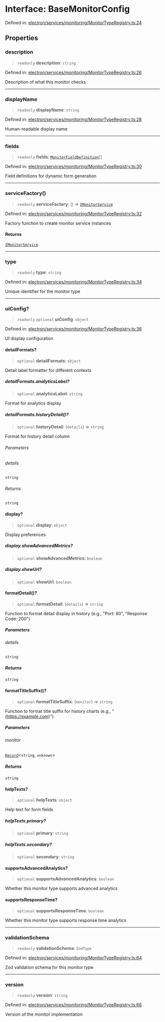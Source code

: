 # Interface: BaseMonitorConfig

Defined in: [electron/services/monitoring/MonitorTypeRegistry.ts:24](https://github.com/Nick2bad4u/Uptime-Watcher/blob/dca5483e793478722cd3e6e125cafcec5fc771f0/electron/services/monitoring/MonitorTypeRegistry.ts#L24)

## Properties

### description

> `readonly` **description**: `string`

Defined in: [electron/services/monitoring/MonitorTypeRegistry.ts:26](https://github.com/Nick2bad4u/Uptime-Watcher/blob/dca5483e793478722cd3e6e125cafcec5fc771f0/electron/services/monitoring/MonitorTypeRegistry.ts#L26)

Description of what this monitor checks

***

### displayName

> `readonly` **displayName**: `string`

Defined in: [electron/services/monitoring/MonitorTypeRegistry.ts:28](https://github.com/Nick2bad4u/Uptime-Watcher/blob/dca5483e793478722cd3e6e125cafcec5fc771f0/electron/services/monitoring/MonitorTypeRegistry.ts#L28)

Human-readable display name

***

### fields

> `readonly` **fields**: [`MonitorFieldDefinition`](../../../../../shared/types/interfaces/MonitorFieldDefinition.md)[]

Defined in: [electron/services/monitoring/MonitorTypeRegistry.ts:30](https://github.com/Nick2bad4u/Uptime-Watcher/blob/dca5483e793478722cd3e6e125cafcec5fc771f0/electron/services/monitoring/MonitorTypeRegistry.ts#L30)

Field definitions for dynamic form generation

***

### serviceFactory()

> `readonly` **serviceFactory**: () => [`IMonitorService`](../../types/interfaces/IMonitorService.md)

Defined in: [electron/services/monitoring/MonitorTypeRegistry.ts:32](https://github.com/Nick2bad4u/Uptime-Watcher/blob/dca5483e793478722cd3e6e125cafcec5fc771f0/electron/services/monitoring/MonitorTypeRegistry.ts#L32)

Factory function to create monitor service instances

#### Returns

[`IMonitorService`](../../types/interfaces/IMonitorService.md)

***

### type

> `readonly` **type**: `string`

Defined in: [electron/services/monitoring/MonitorTypeRegistry.ts:34](https://github.com/Nick2bad4u/Uptime-Watcher/blob/dca5483e793478722cd3e6e125cafcec5fc771f0/electron/services/monitoring/MonitorTypeRegistry.ts#L34)

Unique identifier for the monitor type

***

### uiConfig?

> `readonly` `optional` **uiConfig**: `object`

Defined in: [electron/services/monitoring/MonitorTypeRegistry.ts:36](https://github.com/Nick2bad4u/Uptime-Watcher/blob/dca5483e793478722cd3e6e125cafcec5fc771f0/electron/services/monitoring/MonitorTypeRegistry.ts#L36)

UI display configuration

#### detailFormats?

> `optional` **detailFormats**: `object`

Detail label formatter for different contexts

##### detailFormats.analyticsLabel?

> `optional` **analyticsLabel**: `string`

Format for analytics display

##### detailFormats.historyDetail()?

> `optional` **historyDetail**: (`details`) => `string`

Format for history detail column

###### Parameters

###### details

`string`

###### Returns

`string`

#### display?

> `optional` **display**: `object`

Display preferences

##### display.showAdvancedMetrics?

> `optional` **showAdvancedMetrics**: `boolean`

##### display.showUrl?

> `optional` **showUrl**: `boolean`

#### formatDetail()?

> `optional` **formatDetail**: (`details`) => `string`

Function to format detail display in history (e.g., "Port: 80", "Response Code: 200")

##### Parameters

###### details

`string`

##### Returns

`string`

#### formatTitleSuffix()?

> `optional` **formatTitleSuffix**: (`monitor`) => `string`

Function to format title suffix for history charts (e.g., " (https://example.com)")

##### Parameters

###### monitor

[`Record`](https://www.typescriptlang.org/docs/handbook/utility-types.html#recordkeys-type)\<`string`, `unknown`\>

##### Returns

`string`

#### helpTexts?

> `optional` **helpTexts**: `object`

Help text for form fields

##### helpTexts.primary?

> `optional` **primary**: `string`

##### helpTexts.secondary?

> `optional` **secondary**: `string`

#### supportsAdvancedAnalytics?

> `optional` **supportsAdvancedAnalytics**: `boolean`

Whether this monitor type supports advanced analytics

#### supportsResponseTime?

> `optional` **supportsResponseTime**: `boolean`

Whether this monitor type supports response time analytics

***

### validationSchema

> `readonly` **validationSchema**: `ZodType`

Defined in: [electron/services/monitoring/MonitorTypeRegistry.ts:64](https://github.com/Nick2bad4u/Uptime-Watcher/blob/dca5483e793478722cd3e6e125cafcec5fc771f0/electron/services/monitoring/MonitorTypeRegistry.ts#L64)

Zod validation schema for this monitor type

***

### version

> `readonly` **version**: `string`

Defined in: [electron/services/monitoring/MonitorTypeRegistry.ts:66](https://github.com/Nick2bad4u/Uptime-Watcher/blob/dca5483e793478722cd3e6e125cafcec5fc771f0/electron/services/monitoring/MonitorTypeRegistry.ts#L66)

Version of the monitor implementation
